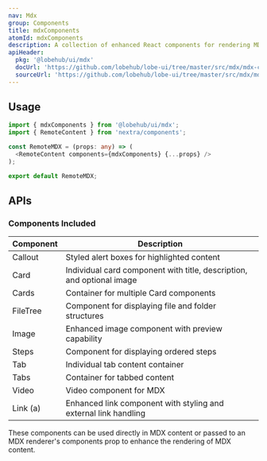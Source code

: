 ```yaml
---
nav: Mdx
group: Components
title: mdxComponents
atomId: mdxComponents
description: A collection of enhanced React components for rendering MDX content with improved styling and functionality.
apiHeader:
  pkg: '@lobehub/ui/mdx'
  docUrl: 'https://github.com/lobehub/lobe-ui/tree/master/src/mdx/mdx-components/index.md'
  sourceUrl: 'https://github.com/lobehub/lobe-ui/tree/master/src/mdx/mdxComponents/index.ts'
---
```


## Usage

```ts
import { mdxComponents } from '@lobehub/ui/mdx';
import { RemoteContent } from 'nextra/components';

const RemoteMDX = (props: any) => (
  <RemoteContent components={mdxComponents} {...props} />
);

export default RemoteMDX;
```

## APIs

### Components Included

| Component | Description                                                           |
| --------- | --------------------------------------------------------------------- |
| Callout   | Styled alert boxes for highlighted content                            |
| Card      | Individual card component with title, description, and optional image |
| Cards     | Container for multiple Card components                                |
| FileTree  | Component for displaying file and folder structures                   |
| Image     | Enhanced image component with preview capability                      |
| Steps     | Component for displaying ordered steps                                |
| Tab       | Individual tab content container                                      |
| Tabs      | Container for tabbed content                                          |
| Video     | Video component for MDX                                               |
| Link (a)  | Enhanced link component with styling and external link handling       |

These components can be used directly in MDX content or passed to an MDX renderer's components prop to enhance the rendering of MDX content.
